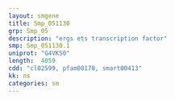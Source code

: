 ```yaml
---
layout: smgene
title: Smp_051130
grp: Smp_05
description: "ergs ets transcription factor"
smp: Smp_051130.1
uniprot: "G4VKS0"
length:  4059
cdd: "cl02599, pfam00178, smart00413"
kk: ns
categories: sm
---
```

